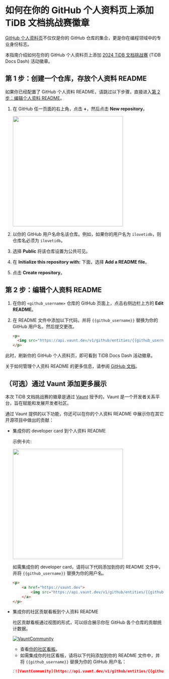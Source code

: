 # 如何在你的 GitHub 个人资料页上添加 TiDB 文档挑战赛徽章

[GitHub 个人资料页](https://docs.github.com/zh/account-and-profile/setting-up-and-managing-your-github-profile/customizing-your-profile/about-your-profile)不仅仅是你的 GitHub 仓库的集合，更是你在编程领域中的专业身份标志。

本指南介绍如何在你的 GitHub 个人资料页上添加 [2024 TiDB 文档挑战赛](https://asktug.com/t/topic/1019364) (TiDB Docs Dash) 活动徽章。

## 第 1 步：创建一个仓库，存放个人资料 README

如果你已经配置了 GitHub 个人资料 README，请跳过以下步骤，直接进入[第 2 步：编辑个人资料 README](#第-2-步编辑个人资料-readme)。

1. 在 GitHub 任一页面的右上角，点击 **+**，然后点击 **New repository**。

    <img src="https://docs.github.com/assets/cb-34248/mw-1440/images/help/repository/repo-create-global-nav-update.webp" width="350" />

2. 以你的 GitHub 用户名命名该仓库。例如，如果你的用户名为 `ilovetidb`，则仓库名必须为 `ilovetidb`。
3. 选择 **Public** 将该仓库设置为公共可见。
4. 在 **Initialize this repository with:** 下面，选择 **Add a README file**。
5. 点击 **Create repository**。

## 第 2 步：编辑个人资料 README

1. 在你的 `<github_username>` 仓库的 GitHub 页面上，点击右侧边栏上方的 **Edit README**。
2. 在 README 文件中添加以下代码，并将 `{{github_username}}` 替换为你的 GitHub 用户名，然后提交更改。

    ```HTML
    <p>
      <img src="https://api.vaunt.dev/v1/github/entities/{{github_username}}/achievements?format=svg&limit=3" width="350" />
    </p>
    ```

此时，刷新你的 GitHub 个人资料页，即可看到 TiDB Docs Dash 活动徽章。

关于如何管理个人资料 README 的更多信息，请参阅 [GitHub 文档](https://docs.github.com/zh/account-and-profile/setting-up-and-managing-your-github-profile/customizing-your-profile/managing-your-profile-readme)。

## （可选）通过 Vaunt 添加更多展示

本次 TiDB 文档挑战赛的徽章是通过 [Vaunt](https://vaunt.dev/) 授予的，Vaunt 是一个开发者关系平台，旨在赋能和发展开发者社区。

通过 Vaunt 提供的以下功能，你还可以在你的个人资料 README 中展示你在其它开源项目中做出的贡献：

- 集成你的 developer card 到个人资料 README

    示例卡片:

    <p>
        <a href="https://vaunt.dev">
            <img src="https://api.vaunt.dev/v1/github/entities/jeff1010322/contributions?format=svg" width="350" />
        </a>
    </p>

    如需集成你的 developer card，请将以下代码添加到你的 README 文件中，并将 `{{github_username}}` 替换为你的用户名。

    ```HTML
    <p>
        <a href="https://vaunt.dev">
            <img src="https://api.vaunt.dev/v1/github/entities/{{github_username}}/contributions?format=svg" width="350" />
        </a>
    </p>
    ```

- 集成你的社区贡献看板到个人资料 README

    社区贡献看板通过视图的形式，可以综合展示你在 GitHub 各个仓库的贡献统计数据。

    [![VauntCommunity](https://api.vaunt.dev/v1/github/entities/pingcap/badges/community)](https://community.vaunt.dev/board/pingcap)

    - 查看[你的社区看板](https://community.vaunt.dev/)。
    - 如需集成你的社区看板，请将以下代码添加到你的 README 文件中，并将 `{{github_username}}` 替换为你的 GitHub 用户名：

    ```Markdown
    [![VauntCommunity](https://api.vaunt.dev/v1/github/entities/{{github_username}}/badges/community)](https://community.vaunt.dev/board/{{github_username}})
    ```
